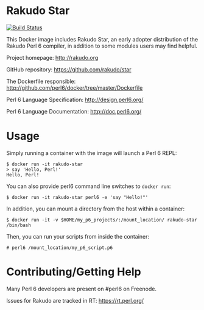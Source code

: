# Rakudo Star

[![Build Status](https://travis-ci.org/perl6/docker.svg?branch=master)](https://travis-ci.org/perl6/docker)

This Docker image includes Rakudo Star, an early adopter distribution of the Rakudo Perl 6 compiler, in addition
to some modules users may find helpful.

Project homepage: http://rakudo.org

GitHub repository: https://github.com/rakudo/star

The Dockerfile responsible: http://github.com/perl6/docker/tree/master/Dockerfile

Perl 6 Language Specification: http://design.perl6.org/

Perl 6 Language Documentation: http://doc.perl6.org/

# Usage

Simply running a container with the image will launch a Perl 6 REPL:

    $ docker run -it rakudo-star
    > say 'Hello, Perl!'
    Hello, Perl!

You can also provide perl6 command line switches to `docker run`:

    $ docker run -it rakudo-star perl6 -e 'say "Hello!"'

In addition, you can mount a directory from the host within a container:

    $ docker run -it -v $HOME/my_p6_projects/:/mount_location/ rakudo-star /bin/bash

Then, you can run your scripts from inside the container:

    # perl6 /mount_location/my_p6_script.p6

# Contributing/Getting Help

Many Perl 6 developers are present on #perl6 on Freenode.

Issues for Rakudo are tracked in RT: https://rt.perl.org/
